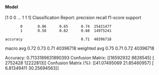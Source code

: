 #### Model
[1 0 0 ... 1 1 1]
Classification Report:
              precision    recall  f1-score   support

           0       0.86      0.65      0.74  25421477
           1       0.58      0.82      0.68  14975241

    accuracy                           0.71  40396718
   macro avg       0.72      0.73      0.71  40396718
weighted avg       0.75      0.71      0.72  40396718

Accuracy: 0.7133189631890393
Confusion Matrix:
[[16592932  8828545]
 [ 2752428 12222813]]
Confusion Matrix (%):
[[41.07495069 21.85460957]
 [ 6.81349411 30.25694563]]

